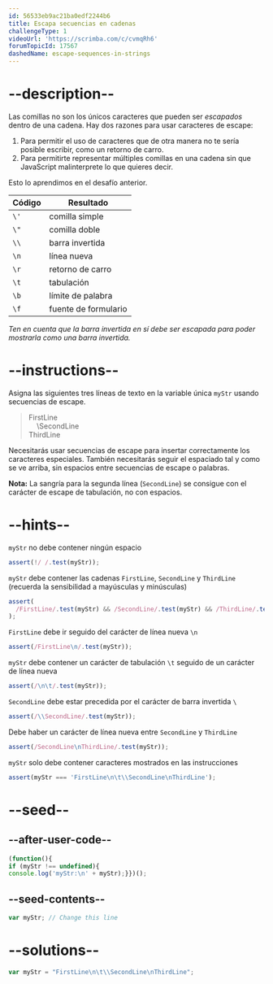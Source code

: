 ```yaml
---
id: 56533eb9ac21ba0edf2244b6
title: Escapa secuencias en cadenas
challengeType: 1
videoUrl: 'https://scrimba.com/c/cvmqRh6'
forumTopicId: 17567
dashedName: escape-sequences-in-strings
---
```


# --description--

Las comillas no son los únicos caracteres que pueden ser <dfn>escapados</dfn> dentro de una cadena. Hay dos razones para usar caracteres de escape:

1.  Para permitir el uso de caracteres que de otra manera no te sería posible escribir, como un retorno de carro.
2.  Para permitirte representar múltiples comillas en una cadena sin que JavaScript malinterprete lo que quieres decir.

Esto lo aprendimos en el desafío anterior.

<table class='table table-striped'><thead><tr><th>Código</th><th>Resultado</th></tr></thead><tbody><tr><td><code>\'</code></td><td>comilla simple</td></tr><tr><td><code>\"</code></td><td>comilla doble</td></tr><tr><td><code>\\</code></td><td>barra invertida</td></tr><tr><td><code>\n</code></td><td>línea nueva</td></tr><tr><td><code>\r</code></td><td>retorno de carro</td></tr><tr><td><code>\t</code></td><td>tabulación</td></tr><tr><td><code>\b</code></td><td>límite de palabra</td></tr><tr><td><code>\f</code></td><td>fuente de formulario</td></tr></tbody></table>

*Ten en cuenta que la barra invertida en sí debe ser escapada para poder mostrarla como una barra invertida.*

# --instructions--

Asigna las siguientes tres líneas de texto en la variable única `myStr` usando secuencias de escape.

<blockquote>FirstLine<br>    \SecondLine<br>ThirdLine</blockquote>

Necesitarás usar secuencias de escape para insertar correctamente los caracteres especiales. También necesitarás seguir el espaciado tal y como se ve arriba, sin espacios entre secuencias de escape o palabras.

**Nota:** La sangría para la segunda línea (`SecondLine`) se consigue con el carácter de escape de tabulación, no con espacios.

# --hints--

`myStr` no debe contener ningún espacio

```js
assert(!/ /.test(myStr));
```

`myStr` debe contener las cadenas `FirstLine`, `SecondLine` y `ThirdLine` (recuerda la sensibilidad a mayúsculas y minúsculas)

```js
assert(
  /FirstLine/.test(myStr) && /SecondLine/.test(myStr) && /ThirdLine/.test(myStr)
);
```

`FirstLine` debe ir seguido del carácter de línea nueva `\n`

```js
assert(/FirstLine\n/.test(myStr));
```

`myStr` debe contener un carácter de tabulación `\t` seguido de un carácter de línea nueva

```js
assert(/\n\t/.test(myStr));
```

`SecondLine` debe estar precedida por el carácter de barra invertida `\`

```js
assert(/\\SecondLine/.test(myStr));
```

Debe haber un carácter de línea nueva entre `SecondLine` y `ThirdLine`

```js
assert(/SecondLine\nThirdLine/.test(myStr));
```

`myStr` solo debe contener caracteres mostrados en las instrucciones

```js
assert(myStr === 'FirstLine\n\t\\SecondLine\nThirdLine');
```

# --seed--

## --after-user-code--

```js
(function(){
if (myStr !== undefined){
console.log('myStr:\n' + myStr);}})();
```

## --seed-contents--

```js
var myStr; // Change this line
```

# --solutions--

```js
var myStr = "FirstLine\n\t\\SecondLine\nThirdLine";
```
